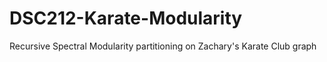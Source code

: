 # DSC212-Karate-Modularity
Recursive Spectral Modularity partitioning on Zachary's Karate Club graph
